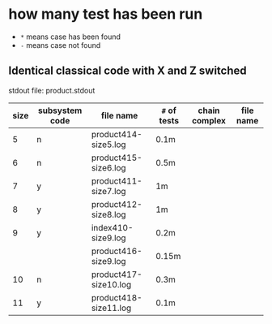 # how many test has been run
- `*` means case has been found
- `-` means case not found



## Identical classical code with X and Z switched
stdout file: product.stdout

| size | subsystem code | file name | `#` of tests | chain complex | file name |
|-|-|-|-|-|-|
| 5 | n | product414-size5.log | 0.1m |
| 6 | n | product415-size6.log | 0.5m |
| 7 | y | product411-size7.log | 1m |
| 8 | y | product412-size8.log | 1m | 
| 9 | y | index410-size9.log   | 0.2m |
|   |   | product416-size9.log | 0.15m |
| 10| n | product417-size10.log| 0.3m |
| 11| y | product418-size11.log| 0.1m |


